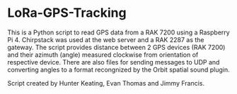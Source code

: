 # LoRa-GPS-Tracking
This is a Python script to read GPS data from a RAK 7200 using a Raspberry Pi 4. Chirpstack was used at the web server and a RAK 2287 as the gateway. The script provides distance between 2 GPS devices (RAK 7200) and their azimuth (angle) measured clockwise from orientation of respective device. There are also files for sending messages to UDP and converting angles to a format recongnized by the Orbit spatial sound plugin.

Script created by Hunter Keating, Evan Thomas and Jimmy Francis.
